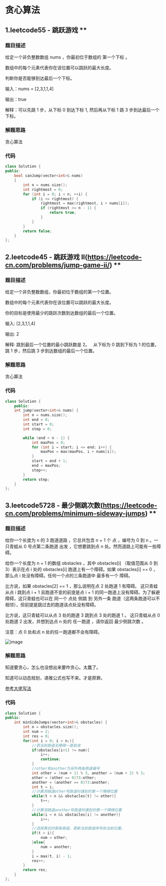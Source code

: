 # 贪心算法
## 1.leetcode55 - 跳跃游戏       **
### 题目描述
给定一个非负整数数组 nums ，你最初位于数组的 第一个下标 。

数组中的每个元素代表你在该位置可以跳跃的最大长度。

判断你是否能够到达最后一个下标。

输入：nums = [2,3,1,1,4]

输出：true

解释：可以先跳 1 步，从下标 0 到达下标 1, 然后再从下标 1 跳 3 步到达最后一个下标。

### 解题思路
贪心算法
### 代码
```c++
class Solution {
public:
    bool canJump(vector<int>& nums)
    {
        int n = nums.size();
        int rightmost = 0;
        for (int i = 0; i < n; ++i) {
            if (i <= rightmost) {
                rightmost = max(rightmost, i + nums[i]);
                if (rightmost >= n - 1) {
                    return true;
                }
            }
        }
        return false;
    }
};
```


## 2.leetcode45 - 跳跃游戏 II(https://leetcode-cn.com/problems/jump-game-ii/)    **
### 题目描述
给定一个非负整数数组，你最初位于数组的第一个位置。

数组中的每个元素代表你在该位置可以跳跃的最大长度。

你的目标是使用最少的跳跃次数到达数组的最后一个位置。

输入: [2,3,1,1,4]

输出: 2

解释: 跳到最后一个位置的最小跳跃数是 2。
     从下标为 0 跳到下标为 1 的位置，跳 1 步，然后跳 3 步到达数组的最后一个位置。

### 解题思路
贪心算法

### 代码
```c++
class Solution {
    public:
    int jump(vector<int>& nums) {
        int n = nums.size();
        int end = 0;
        int start = 0;
        int step = 0;

        while (end < n - 1) {
            int maxPos = 0;
            for (int i = start; i <= end; i++) {
                maxPos = max(maxPos, i + nums[i]);
            }
            start = end + 1;
            end = maxPos;
            step++;
        }
        return step;
    }
};
```

## 3.leetcode5728 - 最少侧跳次数(https://leetcode-cn.com/problems/minimum-sideway-jumps)   **
### 题目描述
给你一个长度为 n 的 3 跑道道路 ，它总共包含 n + 1 个 点 ，编号为 0 到 n 。一只青蛙从 0 号点第二条跑道 出发 ，它想要跳到点 n 处。然而道路上可能有一些障碍。

给你一个长度为 n + 1 的数组 obstacles ，其中 obstacles[i] （取值范围从 0 到 3）表示在点 i 处的 obstacles[i] 跑道上有一个障碍。如果 obstacles[i] == 0 ，那么点 i 处没有障碍。任何一个点的三条跑道中 最多有一个 障碍。

比方说，如果 obstacles[2] == 1 ，那么说明在点 2 处跑道 1 有障碍。
这只青蛙从点 i 跳到点 i + 1 且跑道不变的前提是点 i + 1 的同一跑道上没有障碍。为了躲避障碍，这只青蛙也可以在 同一个 点处 侧跳 到 另外一条 跑道（这两条跑道可以不相邻），但前提是跳过去的跑道该点处没有障碍。

比方说，这只青蛙可以从点 3 处的跑道 3 跳到点 3 处的跑道 1 。
这只青蛙从点 0 处跑道 2 出发，并想到达点 n 处的 任一跑道 ，请你返回 最少侧跳次数 。

注意：点 0 处和点 n 处的任一跑道都不会有障碍。

![image](https://user-images.githubusercontent.com/36949881/114307448-42f4fb00-9b12-11eb-8276-04b668a32550.png)


### 解题思路
知道要贪心，怎么也没想出来要咋贪心。太蠢了。

知道可以动态规划，递推公式也写不来。才是原罪。

[参考大佬写法](https://leetcode-cn.com/problems/minimum-sideway-jumps/solution/tan-xin-jiu-hao-by-helloworld-62-1eum/)

### 代码
```c++
class Solution {
public:
    int minSideJumps(vector<int>& obstacles) {
        int n = obstacles.size();
        int num = 2;
        int res = 0;
        for(int i = 0; i < n;){
            //若当前跑道无障碍一直前进
            if(obstacles[i+1] != num){
                i++;
                continue;
            }
            //other和another为另外两条跑道编号
            int other = (num + 1) % 3, another = (num + 2) % 3;
            other = (other == 0)?3:other;
            another = (another == 0)?3:another;
            int t = i;
            //计算测跳道other号跑道时遇到的第一个障碍位置
            while(t < n && obstacles[t] != other){
                t++;
            }
            //计算测跳道another号跑道时遇到的第一个障碍位置
            while(i < n && obstacles[i] != another){
                i++;
            }
            //选择靠后的那条跑道，更新当前跑道序号和当前位置。
            if(t > i){
                num = other;
            }else{
                num = another;
            }
            i = max(t, i) - 1;
            res++;
        }
        return res;
    }
};
```

